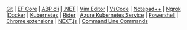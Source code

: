 [Git](Documents/Git.md) | [EF Core](Documents/EntityFrameworkCore.md) | [ABP cli](Documents/ABPcli.md) | [.NET](Documents/DotNet.md) | [Vim Editor](VimEditor.md) | [VsCode](Documents/VsCode.md) | [Notepad++](Documents/NotepadPlusPlus.md) |  [Ngrok](Documents/Ngrok.md) |[Docker](Documents/Docker.md) | [Kubernetes](Documents/Kubernetes.md) | [Rider](Documents/Rider.md) | [Azure Kubernetes Service](Documents/AKS.md) | [Powershell](Documents/PowerShell.md) | [Chrome extensions](Documents/ChromeExtensions.md) | [NEXT.js](Documents/NextJs.md) | [Command Line Commands](Documents/TopTenCommandLineCommands.md)



